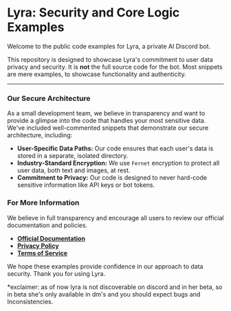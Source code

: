 # Lyra: Security and Core Logic Examples

Welcome to the public code examples for Lyra, a private AI Discord bot.

This repository is designed to showcase Lyra's commitment to user data privacy and security. It is **not** the full source code for the bot.
Most snippets are mere examples, to showcase functionality and authenticity.

---

### Our Secure Architecture

As a small development team, we believe in transparency and want to provide a glimpse into the code that handles your most sensitive data. We've included well-commented snippets that demonstrate our secure architecture, including:

- **User-Specific Data Paths:** Our code ensures that each user's data is stored in a separate, isolated directory.
- **Industry-Standard Encryption:** We use `Fernet` encryption to protect all user data, both text and images, at rest.
- **Commitment to Privacy:** Our code is designed to never hard-code sensitive information like API keys or bot tokens.

### For More Information

We believe in full transparency and encourage all users to review our official documentation and policies.

- **[Official Documentation](https://github.com/nom-codecat/Project-Lyra/blob/main/Lyra%20Discord%20Bot%20-%20Documentation_use%20instructions.md)**
- **[Privacy Policy](https://github.com/nom-codecat/Project-Lyra/blob/main/Lyra_bot_Privacy_Policy.md)**
- **[Terms of Service](https://github.com/nom-codecat/Project-Lyra/blob/main/Lyra_bot_Tos.md)**

We hope these examples provide confidence in our approach to data security. Thank you for using Lyra.

*exclaimer: as of now lyra is not discoverable on discord and in her beta, so in beta she's only available in dm's and you should expect bugs and Inconsistencies.
